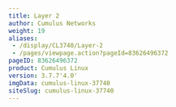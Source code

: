 ```yaml
---
title: Layer 2
author: Cumulus Networks
weight: 19
aliases:
 - /display/CL3740/Layer-2
 - /pages/viewpage.action?pageId=83626496372
pageID: 83626496372
product: Cumulus Linux
version: 3.7.7'4.0'
imgData: cumulus-linux-37740
siteSlug: cumulus-linux-37740
---
```

<article id="html-search-results" class="ht-content" style="display: none;">

</article>

<footer id="ht-footer">

</footer>
<!--stackedit_data:
eyJoaXN0b3J5IjpbLTE2MzQxNTQ2NTddfQ==
-->